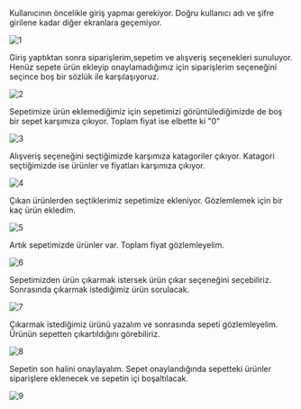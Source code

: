 Kullanıcının öncelikle giriş yapmaı gerekiyor. Doğru kullanıcı adı ve şifre girilene kadar diğer ekranlara geçemiyor.

![1](https://user-images.githubusercontent.com/101973346/161354149-f27be451-e187-492e-8187-334065b57fdb.png)


Giriş yaptıktan sonra siparişlerim,sepetim ve alışveriş seçenekleri sunuluyor.
Henüz sepete ürün ekleyip onaylamadığımız için siparişlerim seçeneğini seçince boş bir sözlük ile karşılaşıyoruz.

![2](https://user-images.githubusercontent.com/101973346/161354152-75e644e2-8be9-412a-9610-80e5fb481e6c.png)


Sepetimize ürün eklemediğimiz için sepetimizi görüntülediğimizde de boş bir sepet karşımıza çıkıyor. Toplam fiyat ise elbette ki "0"

![3](https://user-images.githubusercontent.com/101973346/161354153-4178f2bf-8de2-45e7-808a-3926480e9711.png)


Alışveriş seçeneğini seçtiğimizde karşımıza katagoriler çıkıyor. Katagori seçtiğimizde ise ürünler ve fiyatları karşımıza çıkıyor.

![4](https://user-images.githubusercontent.com/101973346/161354154-00d7d320-9cce-4aad-a73e-2f3ef11fef94.png)


Çıkan ürünlerden seçtiklerimiz sepetimize ekleniyor. Gözlemlemek için bir kaç ürün ekledim.

![5](https://user-images.githubusercontent.com/101973346/161354155-ffcefcd2-abe2-4416-9a91-696e66e91d2f.png)


Artık sepetimizde ürünler var. Toplam fiyat gözlemleyelim.

![6](https://user-images.githubusercontent.com/101973346/161354156-9fd042d0-57a7-434e-96c3-4ebd789e1c88.png)

Sepetimizden ürün çıkarmak istersek ürün çıkar seçeneğini seçebiliriz. Sonrasında çıkarmak istediğimiz ürün sorulacak.

![7](https://user-images.githubusercontent.com/101973346/161354157-ef4a4f0d-31e8-42d6-bcca-6ad0992dbcf0.png)

Çıkarmak istediğimiz ürünü yazalım ve sonrasında sepeti gözlemleyelim. Ürünün sepetten çıkartıldığını görebiliriz.

![8](https://user-images.githubusercontent.com/101973346/161354159-a8bb1322-73f7-4727-a6c8-82fc2524f5bb.png)

Sepetin son halini onaylayalım. Sepet onaylandığında sepetteki ürünler siparişlere eklenecek ve sepetin içi boşaltılacak. 

![9](https://user-images.githubusercontent.com/101973346/161354162-38108eb8-b49f-4c65-bd0f-1d46b940510d.png)
